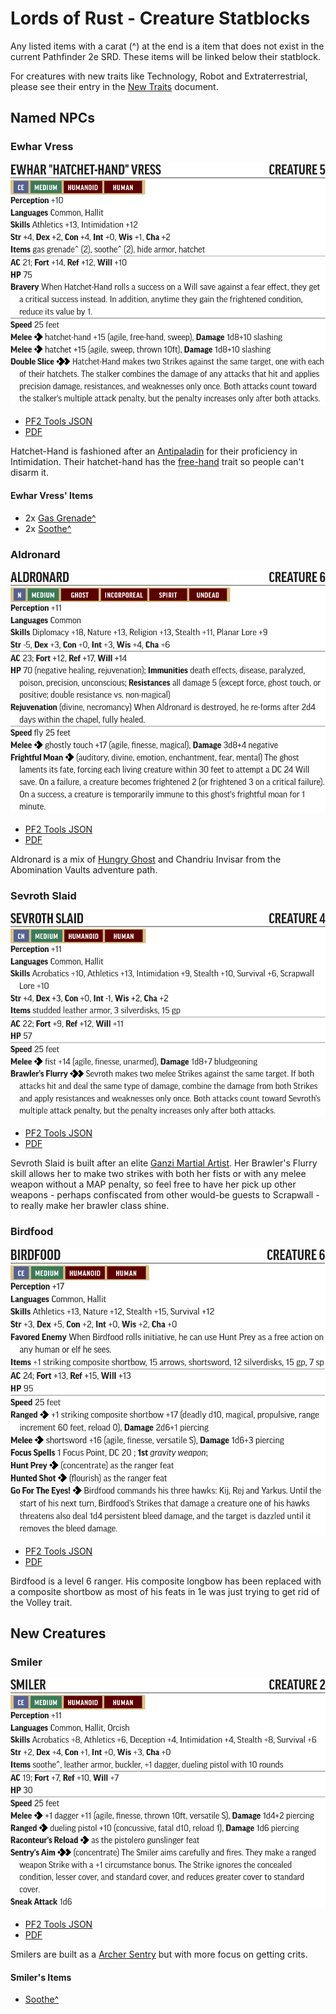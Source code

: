 # Lords of Rust - Creature Statblocks

Any listed items with a carat (^) at the end is a item that does not exist in the current Pathfinder 2e SRD. These items will be linked below their statblock.

For creatures with new traits like Technology, Robot and Extraterrestrial, please see their entry in the [New Traits](/Technology%20Guide/Traits/README.md) document.

## Named NPCs

### Ewhar Vress

![Ewhar "Hatchet-Hand" Vress](PNGs/EwharVress.png)

* [PF2 Tools JSON](PF2Tools/EwharVress.json)
* [PDF](PDFs/EwharVress.pdf)

Hatchet-Hand is fashioned after an [Antipaladin](https://2e.aonprd.com/NPCs.aspx?ID=961) for their proficiency in Intimidation. Their hatchet-hand has the [free-hand](https://2e.aonprd.com/Traits.aspx?ID=181) trait so people can't disarm it.

#### Ewhar Vress' Items

* 2x [Gas Grenade^](../Items/README.md#gas-grenade)
* 2x [Soothe^](../Items/README.md#soothe)

### Aldronard

![Aldronard](PNGs/Aldronard.png)

* [PF2 Tools JSON](PF2Tools/Aldronard.json)
* [PDF](PDFs/Aldronard.pdf)

Aldronard is a mix of [Hungry Ghost](https://2e.aonprd.com/Monsters.aspx?ID=1863) and Chandriu Invisar from the Abomination Vaults adventure path.

### Sevroth Slaid

![Sevroth Slaid](PNGs/SevrothSlaid.png)

* [PF2 Tools JSON](PF2Tools/SevrothSlaid.json)
* [PDF](PDFs/SevrothSlaid.pdf)

Sevroth Slaid is built after an elite [Ganzi Martial Artist](https://2e.aonprd.com/Monsters.aspx?ID=1266). Her Brawler's Flurry skill allows her to make two strikes with both her fists or with any melee weapon without a MAP penalty, so feel free to have her pick up other weapons - perhaps confiscated from other would-be guests to Scrapwall - to really make her brawler class shine.

### Birdfood

![Birdfood](PNGs/Birdfood.png)

* [PF2 Tools JSON](PF2Tools/Birdfood.json)
* [PDF](PDFs/Birdfood.pdf)

Birdfood is a level 6 ranger. His composite longbow has been replaced with a composite shortbow as most of his feats in 1e was just trying to get rid of the Volley trait.

## New Creatures

### Smiler

![Smiler](PNGs/Smiler.png)

* [PF2 Tools JSON](PF2Tools/Smiler.json)
* [PDF](PDFs/Smiler.pdf)

Smilers are built as a [Archer Sentry](https://2e.aonprd.com/NPCs.aspx?ID=934) but with more focus on getting crits.

#### Smiler's Items

* [Soothe^](../Items/README.md#soothe)